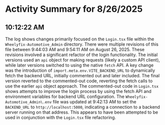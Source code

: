 # Activity Summary for 8/26/2025

## 10:12:22 AM
The log shows changes primarily focused on the `Login.tsx` file within the `Wheelyfix-Automotive_Admin` directory.  There were multiple revisions of this file between 9:44:03 AM and 9:54:11 AM on August 26, 2025.  These revisions involved a significant refactor of the login functionality.  The initial versions used an `api` object for making requests (likely a custom API client), while later versions switched to using the native `fetch` API.  A key change was the introduction of  `import.meta.env.VITE_BACKEND_URL`  to dynamically fetch the backend URL, initially commented out and later included. The final version reverted to the commented-out code, reverting the fetch calls to use the earlier `api` object approach.  The commented-out code in `Login.tsx` shows attempts to improve the login process by using the fetch API and environment variables for backend URL configuration. The `Wheelyfix-Automotive_Admin\.env` file was updated at 9:42:13 AM to set the `BACKEND_URL` to `http://localhost:5000`, indicating a connection to a backend server running on that address.  This appears to have been attempted to be used in conjunction with the `Login.tsx` file refactoring.

